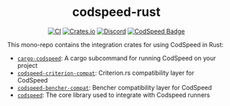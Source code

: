 <div align="center">
<h1>codspeed-rust</h1>

[![CI](https://github.com/CodSpeedHQ/codspeed-rust/actions/workflows/ci.yml/badge.svg?branch=main)](https://github.com/CodSpeedHQ/codspeed-rust/actions/workflows/ci.yml)
[![Crates.io](https://img.shields.io/crates/v/cargo-codspeed)](https://crates.io/keywords/codspeed)
[![Discord](https://img.shields.io/badge/chat%20on-discord-7289da.svg)](https://discord.com/invite/MxpaCfKSqF)
[![CodSpeed Badge](https://img.shields.io/endpoint?url=https://codspeed.io/badge.json)](https://codspeed.io/CodSpeedHQ/codspeed-rust)

</div>

This mono-repo contains the integration crates for using CodSpeed in Rust:

- [`cargo-codspeed`](./crates/cargo-codspeed/): A cargo subcommand for running CodSpeed on your project
- [`codspeed-criterion-compat`](./crates/criterion_compat/): Criterion.rs compatibility layer for CodSpeed
- [`codspeed-bencher-compat`](./crates/bencher_compat/): Bencher compatibility layer for CodSpeed
- [`codspeed`](./crates/codspeed/): The core library used to integrate with Codspeed runners
